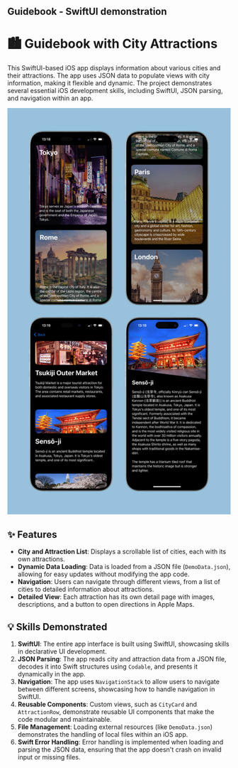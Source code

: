 ## Guidebook - SwiftUI demonstration


# 🏙️ Guidebook with City Attractions

This SwiftUI-based iOS app displays information about various cities and their attractions. The app uses JSON data to populate views with city information, making it flexible and dynamic. The project demonstrates several essential iOS development skills, including SwiftUI, JSON parsing, and navigation within an app.

![Main view](/screenshots.png "Screenshots")

## ✨ Features

- **City and Attraction List**: Displays a scrollable list of cities, each with its own attractions.
- **Dynamic Data Loading**: Data is loaded from a JSON file (`DemoData.json`), allowing for easy updates without modifying the app code.
- **Navigation**: Users can navigate through different views, from a list of cities to detailed information about attractions.
- **Detailed View**: Each attraction has its own detail page with images, descriptions, and a button to open directions in Apple Maps.

## 💡 Skills Demonstrated

1. **SwiftUI**: The entire app interface is built using SwiftUI, showcasing skills in declarative UI development.
2. **JSON Parsing**: The app reads city and attraction data from a JSON file, decodes it into Swift structures using `Codable`, and presents it dynamically in the app.
3. **Navigation**: The app uses `NavigationStack` to allow users to navigate between different screens, showcasing how to handle navigation in SwiftUI.
4. **Reusable Components**: Custom views, such as `CityCard` and `AttractionRow`, demonstrate reusable UI components that make the code modular and maintainable.
5. **File Management**: Loading external resources (like `DemoData.json`) demonstrates the handling of local files within an iOS app.
6. **Swift Error Handling**: Error handling is implemented when loading and parsing the JSON data, ensuring that the app doesn't crash on invalid input or missing files.
